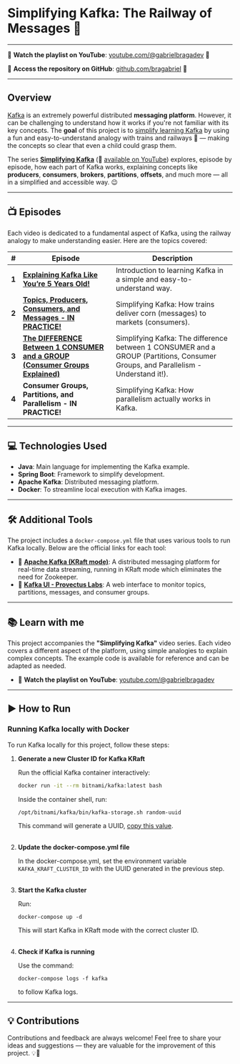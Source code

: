 # **Simplifying Kafka: The Railway of Messages** 🚂

---

🎥 **Watch the playlist on YouTube**: [youtube.com/@gabrielbragadev](https://youtube.com/@gabrielbragadev) 🔗

🐙 **Access the repository on GitHub**: [github.com/bragabriel](https://github.com/bragabriel/products-api-java) 🔗

---

## **Overview**
[Kafka](https://kafka.apache.org) is an extremely powerful distributed **messaging platform**. However, it can be challenging to understand how it works if you're not familiar with its key concepts. The **goal** of this project is to <u>simplify learning Kafka</u> by using a fun and easy-to-understand analogy with trains and railways 🚂 — making the concepts so clear that even a child could grasp them.

The series **[Simplifying Kafka](TODO)** (🎥 <u>available on YouTube</u>) explores, episode by episode, how each part of Kafka works, explaining concepts like **producers**, **consumers**, **brokers**, **partitions**, **offsets**, and much more — all in a simplified and accessible way. 😉

---

## 📺 **Episodes**
Each video is dedicated to a fundamental aspect of Kafka, using the railway analogy to make understanding easier. Here are the topics covered:

| **#** | **Episode**                                                     | **Description**                                                                                                                 |
|-------|-----------------------------------------------------------------|---------------------------------------------------------------------------------------------------------------------------------|
| **1** | [**Explaining Kafka Like You’re 5 Years Old!**](https://youtu.be/vDWnk6szO-4)                | Introduction to learning Kafka in a simple and easy-to-understand way.                                                          |
| **2** | [**Topics, Producers, Consumers, and Messages - IN PRACTICE!**](https://youtu.be/_2Ugawe9WAY) | Simplifying Kafka: How trains deliver corn (messages) to markets (consumers).                                                 |
| **3** | [**The DIFFERENCE Between 1 CONSUMER and a GROUP (Consumer Groups Explained)**](https://youtu.be/U3uYMg526MY) | Simplifying Kafka: The difference between 1 CONSUMER and a GROUP (Partitions, Consumer Groups, and Parallelism - Understand it!). |
| **4** | **Consumer Groups, Partitions, and Parallelism - IN PRACTICE!** | Simplifying Kafka: How parallelism actually works in Kafka.                                                                    |


---

## 💻 **Technologies Used**
- **Java**: Main language for implementing the Kafka example.
- **Spring Boot**: Framework to simplify development.
- **Apache Kafka**: Distributed messaging platform.
- **Docker**: To streamline local execution with Kafka images.

---

## 🛠️ **Additional Tools**
The project includes a `docker-compose.yml` file that uses various tools to run Kafka locally. Below are the official links for each tool:

- 🔗 **[Apache Kafka (KRaft mode)](https://kafka.apache.org/documentation/#kraft)**: A distributed messaging platform for real-time data streaming, running in KRaft mode which eliminates the need for Zookeeper.
- 🔗 **[Kafka UI - Provectus Labs](https://github.com/provectus/kafka-ui)**: A web interface to monitor topics, partitions, messages, and consumer groups.

---

## 📚 **Learn with me**
This project accompanies the **"Simplifying Kafka"** video series.  Each video  covers a different aspect of the platform, using simple analogies to explain complex concepts. The example code is available for reference and can be adapted as needed.

- 🎥 **Watch the playlist on YouTube**: [youtube.com/@gabrielbragadev](https://youtube.com/@gabrielbragadev)

---

## ▶️ **How to Run**

### Running Kafka locally with Docker

To run Kafka locally for this project, follow these steps:

1. **Generate a new Cluster ID for Kafka KRaft**

    Run the official Kafka container interactively:
    
    ```bash
    docker run -it --rm bitnami/kafka:latest bash
    ```
    
    Inside the container shell, run:
    
    ```
    /opt/bitnami/kafka/bin/kafka-storage.sh random-uuid
    ```
    This command will generate a UUID, <u>copy this value</u>. <br><br>

2. **Update the docker-compose.yml file**

    In the docker-compose.yml, set the environment variable `KAFKA_KRAFT_CLUSTER_ID` with the UUID generated in the 
   previous step. <br><br>

3. **Start the Kafka cluster**
    
    Run:
    ```
    docker-compose up -d
    ```
    
    This will start Kafka in KRaft mode with the correct cluster ID. <br><br>

4. **Check if Kafka is running**
    
    Use the command:
    
    ```
    docker-compose logs -f kafka
    ```
    
    to follow Kafka logs.

---

## 💡 **Contributions**
Contributions and feedback are always welcome! Feel free to share your ideas and suggestions — they are valuable for the improvement of this project. 💡🚀
